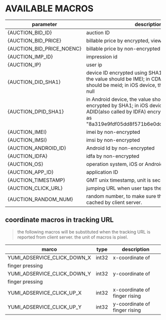 # AVAILABLE MACROS

|            parameter           |                                         description                                         |
| ------------------------- | ------------------------------------------------------------------------------------ |
| {AUCTION_BID_ID}          | auction ID                                                                               |
| {AUCTION_BID_PRICE}       | billable price by encrypted, view [decrypted method](price_decryption_method.md) |
| {AUCTION_BID_PRICE_NOENC} | billable price by non-encrypted                                                                   |
| {AUCTION_IMP_ID}          | impression id                                                                               |
| {AUCTION_IP}              | user ip                                                                               |
| {AUCTION_DID_SHA1}        | device ID encrypted using SHA1, in Android device, the value should be IMEI; in CDMA device, the value should be meid; in iOS device, the value should be null                                                           |
| {AUCTION_DPID_SHA1}       | in Android device, the value should be ANDROID ID encrypted by SHA1; in iOS device, the value is ADID(also called by IDFA) encrypted by SHA1, such as "8a319e9fdf05dd8f571b6e0dc2dc2a8263a6974b"                                                          |
| {AUCTION_IMEI}            | imei by non-encrypted                                                                        |
| {AUCTION_IMSI}            | imsi by non-encrypted                                                                           |
| {AUCTION_ANDROID_ID}      | Android Id by non-encrypted                                                                      |
| {AUCTION_IDFA}            | idfa by non-encrypted                                                                             |
| {AUCTION_OS}              | operation system, iOS or Android                                                               |
| {AUCTION_APP_ID}          | application ID                                                                               |
| {AUCTION_TIMESTAMP}       | GMT unix timestamp, unit is second                                                         |
| {AUCTION_CLICK_URL}       | jumping URL when user taps the ads                                                                     |
| {AUCTION_RANDOM_NUM}      | random number, to make sure that URL don't is cached by client server.                                                  |

## coordinate macros in tracking URL

> the following macros will be substituted when the tracking URL is reported from client server. the unit of macros is pixel.

|           marco            |  type |      description     |
| --------------------------- | ----- | ------------- |
| YUMI_ADSERVICE_CLICK_DOWN_X | int32 | x-coordinate of               |
| finger pressing             |
| YUMI_ADSERVICE_CLICK_DOWN_Y | int32 | y-coordinate of               |
| finger pressing            |
| YUMI_ADSERVICE_CLICK_UP_X   | int32 | x-coordinate of finger rising |
| YUMI_ADSERVICE_CLICK_UP_Y   | int32 | y-coordinate of finger rising |
